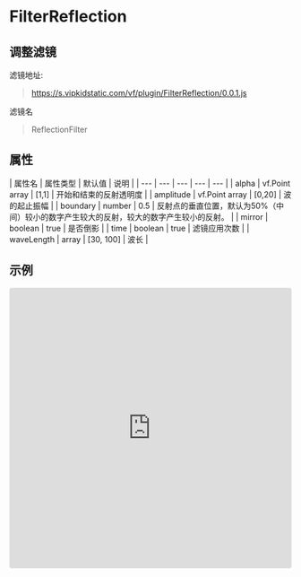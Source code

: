 # FilterReflection

## 调整滤镜
滤镜地址:
> https://s.vipkidstatic.com/vf/plugin/FilterReflection/0.0.1.js

滤镜名
> ReflectionFilter 

## 属性

| 属性名 | 属性类型 | 默认值 | 说明 |
| --- | --- | --- | --- | --- |
| alpha | vf.Point array | [1,1] | 开始和结束的反射透明度 |
| amplitude | vf.Point array | [0,20] | 波的起止振幅 |
| boundary | number | 0.5 | 反射点的垂直位置，默认为50%（中间）较小的数字产生较大的反射，较大的数字产生较小的反射。 |
| mirror | boolean | true | 是否倒影 |
| time | boolean | true | 滤镜应用次数 |
| waveLength | array | [30, 100] | 波长 |

## 示例

<iframe
     src="https://codesandbox.io/embed/reflectionfilter-eckfv?fontsize=14&hidenavigation=1&module=%2Fsrc%2Fcomponents.ts&theme=dark"
     style="width:100%; height:500px; border:0; border-radius: 4px; overflow:hidden;"
     title="ReflectionFilter"
     allow="accelerometer; ambient-light-sensor; camera; encrypted-media; geolocation; gyroscope; hid; microphone; midi; payment; usb; vr"
     sandbox="allow-forms allow-modals allow-popups allow-presentation allow-same-origin allow-scripts"
   ></iframe>